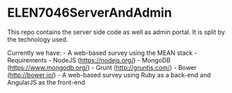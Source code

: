 # ELEN7046ServerAndAdmin
This repo contains the server side code as well as admin portal. It is split by the technology used.

Currently we have:
    -   A web-based survey using the MEAN stack
        -   Requirements
            -   NodeJS (https://nodejs.org/)
            -   MongoDB (https://www.mongodb.org/)
            -   Grunt (http://gruntjs.com/)
            -   Bower (http://bower.io/)
    -   A web-based survey using Ruby as a back-end and AngularJS as the front-end
